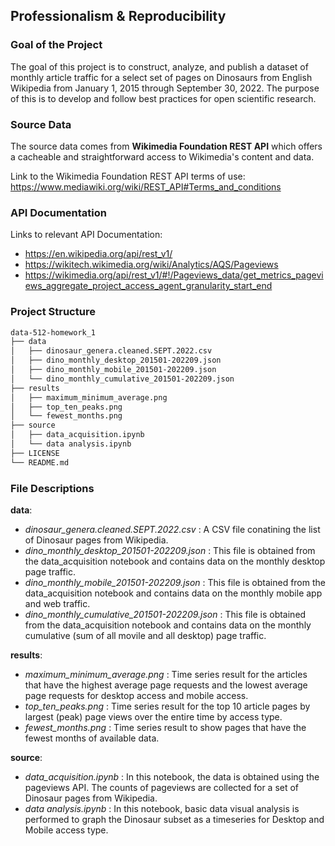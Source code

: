 ## Professionalism & Reproducibility

### Goal of the Project

The goal of this project is to construct, analyze, and publish a dataset of monthly article traffic for a select set of pages on Dinosaurs from English Wikipedia from January 1, 2015 through September 30, 2022. The purpose of this is to develop and follow best practices for open scientific research.

### Source Data
The source data comes from **Wikimedia Foundation REST API** which offers a cacheable and straightforward access to Wikimedia's content and data. 

Link to the Wikimedia Foundation REST API terms of use: https://www.mediawiki.org/wiki/REST_API#Terms_and_conditions

### API Documentation
Links to relevant API Documentation:
- https://en.wikipedia.org/api/rest_v1/
- https://wikitech.wikimedia.org/wiki/Analytics/AQS/Pageviews
- https://wikimedia.org/api/rest_v1/#!/Pageviews_data/get_metrics_pageviews_aggregate_project_access_agent_granularity_start_end

### Project Structure

```bash
data-512-homework_1
├── data
│   ├── dinosaur_genera.cleaned.SEPT.2022.csv
│   ├── dino_monthly_desktop_201501-202209.json
│   ├── dino_monthly_mobile_201501-202209.json
│   └── dino_monthly_cumulative_201501-202209.json
├── results
│   ├── maximum_minimum_average.png
│   ├── top_ten_peaks.png
│   └── fewest_months.png
├── source
│   ├── data_acquisition.ipynb
│   └── data analysis.ipynb
├── LICENSE
└── README.md
 ```

### File Descriptions

**data**:
- *dinosaur_genera.cleaned.SEPT.2022.csv* : A CSV file conatining the list of Dinosaur pages from Wikipedia.
- *dino_monthly_desktop_201501-202209.json* : This file is obtained from the data_acquisition notebook and contains data on the monthly desktop page traffic.
- *dino_monthly_mobile_201501-202209.json* : This file is obtained from the data_acquisition notebook and contains data on the monthly mobile app and web traffic.
- *dino_monthly_cumulative_201501-202209.json* : This file is obtained from the data_acquisition notebook and contains data on the monthly cumulative (sum of all movile and all desktop) page traffic.

**results**:
- *maximum_minimum_average.png* : Time series result for the articles that have the highest average page requests and the lowest average page requests for desktop access and mobile access.
- *top_ten_peaks.png* : Time series result for the top 10 article pages by largest (peak) page views over the entire time by access type.
- *fewest_months.png* :  Time series result to show pages that have the fewest months of available data.

**source**:
- *data_acquisition.ipynb* : In this notebook, the data is obtained using the pageviews API.  The counts of pageviews are collected for a set of Dinosaur pages from Wikipedia.
- *data analysis.ipynb* : In this notebook, basic data visual analysis is performed to graph the Dinosaur subset as a timeseries for Desktop and Mobile access type.

